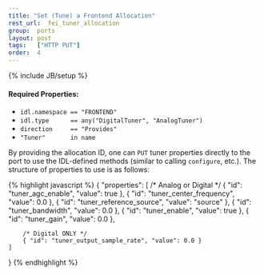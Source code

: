 ```yaml
---
title: "Set (Tune) a Frontend Allocation"
rest_url:  fei_tuner_allocation
group:  ports
layout: post
tags:   ["HTTP PUT"]
order:  4
---
```

{% include JB/setup %}
#### Required Properties:
 * `idl.namespace == "FRONTEND"`
 * `idl.type      == any("DigitalTuner", "AnalogTuner")`
 * `direction     == "Provides"`
 * `"Tuner"       in name`

By providing the allocation ID, one can `PUT` tuner properties directly to the port to use the IDL-defined methods (similar to calling `configure`, etc.).  The structure of properties to use is as follows:

{% highlight javascript %}
{
    "properties": [
        /* Analog or Digital */
        { "id": "tuner_agc_enable",         "value": true }, 
        { "id": "tuner_center_frequency",   "value": 0.0 },
        { "id": "tuner_reference_source",   "value": "source" }, 
        { "id": "tuner_bandwidth",          "value": 0.0 }, 
        { "id": "tuner_enable",             "value": true },
        { "id": "tuner_gain",               "value": 0.0 },

        /* Digital ONLY */
        { "id": "tuner_output_sample_rate", "value": 0.0 }
    ]
}
{% endhighlight %}
